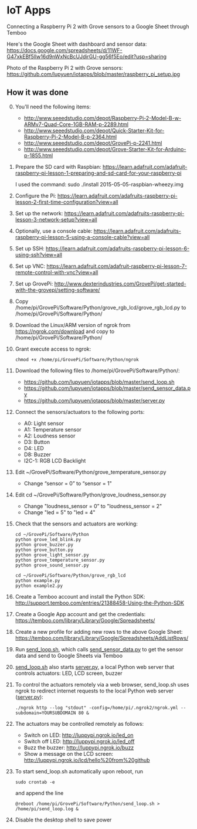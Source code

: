 # IoT Apps
Connecting a Raspberry Pi 2 with Grove sensors to a Google Sheet through Temboo

Here's the Google Sheet with dashboard and sensor data: https://docs.google.com/spreadsheets/d/11WF-G47xkEBf5lIw16d9nWxNcBcUJdirGU-gg56f5Eo/edit?usp=sharing 

Photo of the Raspberry Pi 2 with Grove sensors: https://github.com/lupyuen/iotapps/blob/master/raspberry_pi_setup.jpg

## How it was done

0. You'll need the following items:
    - http://www.seeedstudio.com/depot/Raspberry-Pi-2-Model-B-w-ARMv7-Quad-Core-1GB-RAM-p-2289.html
    - http://www.seeedstudio.com/depot/Quick-Starter-Kit-for-Raspberry-Pi-2-Model-B-p-2364.html
    - http://www.seeedstudio.com/depot/GrovePi-p-2241.html
    - http://www.seeedstudio.com/depot/Grove-Starter-Kit-for-Arduino-p-1855.html

0. Prepare the SD card with Raspbian:
https://learn.adafruit.com/adafruit-raspberry-pi-lesson-1-preparing-and-sd-card-for-your-raspberry-pi  

    I used the command: sudo ./install 2015-05-05-raspbian-wheezy.img 

0. Configure the Pi:
https://learn.adafruit.com/adafruits-raspberry-pi-lesson-2-first-time-configuration?view=all

0. Set up the network:
https://learn.adafruit.com/adafruits-raspberry-pi-lesson-3-network-setup?view=all

0. Optionally, use a console cable:
https://learn.adafruit.com/adafruits-raspberry-pi-lesson-5-using-a-console-cable?view=all

0. Set up SSH:
https://learn.adafruit.com/adafruits-raspberry-pi-lesson-6-using-ssh?view=all

0. Set up VNC:
https://learn.adafruit.com/adafruit-raspberry-pi-lesson-7-remote-control-with-vnc?view=all

0. Set up GrovePi: 
http://www.dexterindustries.com/GrovePi/get-started-with-the-grovepi/setting-software/

0. Copy /home/pi/GrovePi/Software/Python/grove_rgb_lcd/grove_rgb_lcd.py to /home/pi/GrovePi/Software/Python/

0. Download the Linux/ARM version of ngrok from https://ngrok.com/download and copy to /home/pi/GrovePi/Software/Python/

0. Grant execute access to ngrok:
    ```
    chmod +x /home/pi/GrovePi/Software/Python/ngrok
    ```
    
0. Download the following files to /home/pi/GrovePi/Software/Python/:
    - https://github.com/lupyuen/iotapps/blob/master/send_loop.sh
    - https://github.com/lupyuen/iotapps/blob/master/send_sensor_data.py
    - https://github.com/lupyuen/iotapps/blob/master/server.py

0. Connect the sensors/actuators to the following ports:
    - A0: Light sensor
    - A1: Temperature sensor
    - A2: Loudness sensor
    - D3: Button
    - D4: LED
    - D8: Buzzer
    - I2C-1: RGB LCD Backlight

0. Edit ~/GrovePi/Software/Python/grove_temperature_sensor.py
    - Change “sensor = 0” to “sensor = 1"
    
0. Edit cd ~/GrovePi/Software/Python/grove_loudness_sensor.py
    - Change "loudness_sensor = 0” to "loudness_sensor = 2"
    - Change "led = 5" to "led = 4"
    
0. Check that the sensors and actuators are working:
    ```
    cd ~/GrovePi/Software/Python
    python grove_led_blink.py 
    python grove_buzzer.py
    python grove_button.py 
    python grove_light_sensor.py 
    python grove_temperature_sensor.py 
    python grove_sound_sensor.py 
    
    cd ~/GrovePi/Software/Python/grove_rgb_lcd
    python example.py 
    python example2.py 
    ```
0. Create a Temboo account and install the Python SDK:
http://support.temboo.com/entries/21388458-Using-the-Python-SDK

0. Create a Google App account and get the credentials:
https://temboo.com/library/Library/Google/Spreadsheets/

0. Create a new profile for adding new rows to the above Google Sheet:
https://temboo.com/library/Library/Google/Spreadsheets/AddListRows/

0. Run [send_loop.sh](https://github.com/lupyuen/iotapps/blob/master/send_loop.sh), which calls [send_sensor_data.py](https://github.com/lupyuen/iotapps/blob/master/send_sensor_data.py) to get the sensor data and send to Google Sheets via Temboo

0. [send_loop.sh](https://github.com/lupyuen/iotapps/blob/master/send_loop.sh) also starts [server.py](https://github.com/lupyuen/iotapps/blob/master/server.py), a local Python web server that controls actuators: LED, LCD screen, buzzer

0. To control the actuators remotely via a web browser, send_loop.sh uses ngrok to redirect internet requests to the local Python web server ([server.py](https://github.com/lupyuen/iotapps/blob/master/server.py)):
    ```
    ./ngrok http --log "stdout" -config=/home/pi/.ngrok2/ngrok.yml --subdomain=YOURSUBDOMAIN 80 &
    ```

0. The actuators may be controlled remotely as follows:
    - Switch on LED:	http://luppypi.ngrok.io/led_on
    - Switch off LED:	http://luppypi.ngrok.io/led_off
    - Buzz the buzzer:	http://luppypi.ngrok.io/buzz
    - Show a message on the LCD screen:	http://luppypi.ngrok.io/lcd/hello%20from%20github

0. To start send_loop.sh automatically upon reboot, run
    ```
    sudo crontab -e
    ```
    and append the line
    ```
    @reboot /home/pi/GrovePi/Software/Python/send_loop.sh > /home/pi/send_loop.log &
    ```

0. Disable the desktop shell to save power

